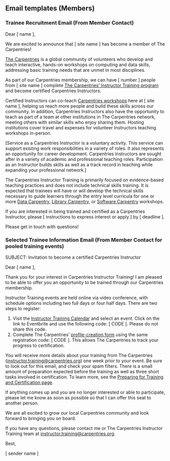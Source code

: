 ## Email templates (Members)

### Trainee Recruitment Email (From Member Contact)

Dear [ name ],

We are excited to announce that [ site name ] has become a member of The Carpentries!

[The Carpentries](https://carpentries.org) is a global community of volunteers who develop and teach interactive, hands-on workshops on computing and data skills, addressing basic training needs that are unmet in most disciplines.

As part of our Carpentries membership, we can have [ number ] people from [ site name ] complete [The Carpentries’ Instructor Training program](https://carpentries.github.io/instructor.training/) and become certified Carpentries Instructors. 

Certified Instructors can co-teach [Carpentries workshops](https://carpentries.org/workshops/) here at [ site name ], helping us reach more people and build these skills across our community. In addition, Carpentries Instructors also have the opportunity to teach as part of a team at other institutions in The Carpentries network, meeting others with similar skills who enjoy sharing them. Hosting institutions cover travel and expenses for volunteer Instructors teaching workshops in-person.

[Service as a Carpentries Instructor is a voluntary activity. This service can support existing work responsibilities in a variety of roles. It also represents an opportunity for career development. Carpentries Instructors are sought after in a variety of academic and professional teaching roles. Participation as an Instructor builds skills as well as a track record in teaching while expanding your professional network.]

The Carpentries Instructor Training is primarily focused on evidence-based teaching practices and does not include technical skills training. It is expected that trainees will have or will develop the technical skills necessary to guide learners through the entry level curricula for one or more [Data Carpentry](https://datacarpentry.org/lessons/), [Library Carpentry](https://librarycarpentry.org/lessons/), or [Software Carpentry](https://software-carpentry.org/lessons/) workshops. 

If you are interested in being trained and certified as a Carpentries Instructor, please [ instructions to express interest or apply ] by [ deadline ].

Please get in touch with questions! 


### Selected Trainee Information Email (From Member Contact for pooled training events)
SUBJECT: Invitation to become a certified Carpentries Instructor

Dear [ name ],

Thank you for your interest in Carpentries Instructor Training! I am pleased to be able to offer you an opportunity to be trained through our Carpentries membership. 

Instructor Training events are held online via video conference, with schedule options including two full days or four half days. There are two steps to register: 

1. Visit the [Instructor Training Calendar](https://carpentries.github.io/instructor-training/training_calendar.html) and select an event. Click on the link to Eventbrite and use the following code: [ CODE ]. Please do not share this code.
2. Complete The Carpentries’ [profile-creation form](https://amy.carpentries.org/forms/request_training/) using the same registration code: [ CODE ]. This allows The Carpentries to track your progress to certification. 

You will receive more details about your training from The Carpentries (instructor.training@carpentries.org) one week prior to your event. Be sure to look out for this email, and check your spam filters. There is a small amount of preparation expected before the training as well as three short tasks involved in certification. To learn more, see the [Preparing for Training and Certification page](https://carpentries.github.io/instructor-training/setup.html). 

If anything comes up and you are no longer interested or able to participate, please let me know as soon as possible so that I can offer this seat to another person.

We are all excited to grow our local Carpentries community and look forward to bringing you on board.

If you have any questions, please contact me or The Carpentries Instructor Training team at instructor.training@carpentries.org.

Best,

[ sender name ]

